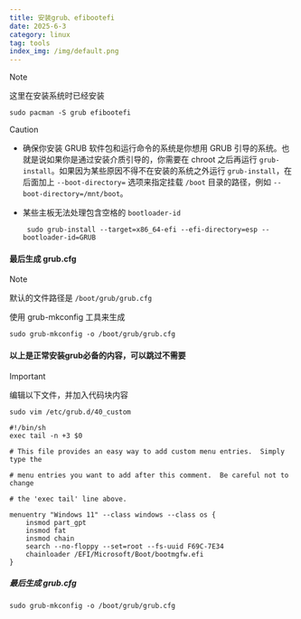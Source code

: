```yaml
---
title: 安装grub、efibootefi
date: 2025-6-3
category: linux
tag: tools
index_img: /img/default.png
---
```


> [!NOTE]
>
> 这里在安装系统时已经安装

```
sudo pacman -S grub efibootefi
```

> [!CAUTION]
>
> - 确保你安装 GRUB 软件包和运行命令的系统是你想用 GRUB 引导的系统。也就是说如果你是通过安装介质引导的，你需要在 chroot 之后再运行 `grub-install`。如果因为某些原因不得不在安装的系统之外运行 `grub-install`，在后面加上 `--boot-directory=` 选项来指定挂载 `/boot` 目录的路径，例如 `--boot-directory=/mnt/boot`。
>
> - 某些主板无法处理包含空格的 `bootloader-id`
>
>   ```
>    sudo grub-install --target=x86_64-efi --efi-directory=esp --bootloader-id=GRUB
>   ```

#### 最后生成 grub.cfg

> [!NOTE]
>
> 默认的文件路径是 `/boot/grub/grub.cfg`
>
> 使用 grub-mkconfig 工具来生成

```
sudo grub-mkconfig -o /boot/grub/grub.cfg
```



#### 以上是正常安装grub必备的内容，可以跳过不需要

> [!IMPORTANT]
>
> 编辑以下文件，并加入代码块内容
>
> ```
> sudo vim /etc/grub.d/40_custom
> ```

```
#!/bin/sh
exec tail -n +3 $0

# This file provides an easy way to add custom menu entries.  Simply type the

# menu entries you want to add after this comment.  Be careful not to change

# the 'exec tail' line above.

menuentry "Windows 11" --class windows --class os {
    insmod part_gpt
    insmod fat
    insmod chain
    search --no-floppy --set=root --fs-uuid F69C-7E34
    chainloader /EFI/Microsoft/Boot/bootmgfw.efi
}
```

##### 最后生成 grub.cfg

```
sudo grub-mkconfig -o /boot/grub/grub.cfg
```

